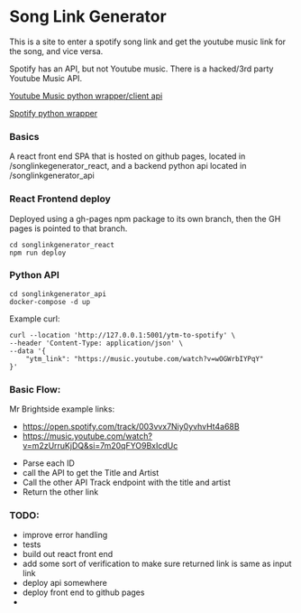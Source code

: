 # Song Link Generator

This is a site to enter a spotify song link and get the youtube music link for the song, and vice versa. 

Spotify has an API, but not Youtube music. There is a hacked/3rd party Youtube Music API.

[Youtube Music python wrapper/client api](https://github.com/sigma67/ytmusicapi)

[Spotify python wrapper](https://github.com/spotipy-dev/spotipy)

### Basics
A react front end SPA that is hosted on github pages, located in /songlinkegenerator_react, and a backend python api located in /songlinkgenerator_api

### React Frontend deploy

Deployed using a gh-pages npm package to its own branch, then the GH pages is pointed to that branch. 

```
cd songlinkgenerator_react
npm run deploy
```

### Python API
```
cd songlinkgenerator_api
docker-compose -d up
```

Example curl: 
```
curl --location 'http://127.0.0.1:5001/ytm-to-spotify' \
--header 'Content-Type: application/json' \
--data '{
    "ytm_link": "https://music.youtube.com/watch?v=wOGWrbIYPqY"
}'
```


### Basic Flow: 

Mr Brightside example links: 

- https://open.spotify.com/track/003vvx7Niy0yvhvHt4a68B
- https://music.youtube.com/watch?v=m2zUrruKjDQ&si=7m20qFYO9BxIcdUc


* Parse each ID
* call the API to get the Title and Artist
* Call the other API Track endpoint with the title and artist
* Return the other link 

### TODO: 

- improve error handling
- tests
- build out react front end
- add some sort of verification to make sure returned link is same as input link
- deploy api somewhere
- deploy front end to github pages
- 
